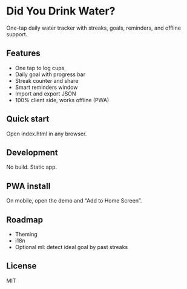 # Did You Drink Water?

One-tap daily water tracker with streaks, goals, reminders, and offline support.



## Features
- One tap to log cups
- Daily goal with progress bar
- Streak counter and share
- Smart reminders window
- Import and export JSON
- 100% client side, works offline (PWA)

## Quick start
Open index.html in any browser.

## Development
No build. Static app.

## PWA install
On mobile, open the demo and “Add to Home Screen”.

## Roadmap
- Theming
- i18n
- Optional ml: detect ideal goal by past streaks

## License
MIT
